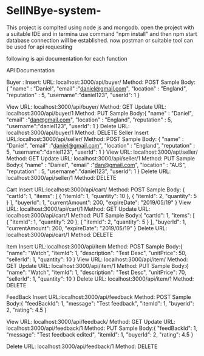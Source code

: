 # SellNBye-system-

This project is complted using node js and mongodb. 
open the project with a  suitable IDE and in termina use command "npm install" and then npm start
database connection will be established.
now postman or suitable tool can be used for api requesting

following is api documentation for each function

API Documentation

Buyer :
Insert:
URL: localhost:3000/api/buyer/
Method: POST
Sample Body: {
    "name" : "Daniel",
    "email" :"daniel@gmail.com",
    "location" : "England",
    "reputation" : 5,
    "username":"daniel123",
    "userId": 1
}

View
URL: localhost:3000/api/buyer/
Method: GET
Update
URL: localhost:3000/api/buyer/1
Method: PUT
Sample Body:{
    "name" : "Daniel",
    "email" :"dan@gmail.com",
    "location" : "England",
    "reputation" : 5,
    "username":"daniel123",
    "userId": 1
}
Delete
URL: localhost:3000/api/buyer/1
Method: DELETE
Seller
Insert
URL:localhost:3000/api/seller/
Method: POST
Sample Body: {
    "name" : "Daniel",
    "email" :"daniel@gmail.com",
    "location" : "England",
    "reputation" : 5,
    "username":"daniel123",
    "userId": 1
}
View
URL: localhost:3000/api/seller/
Method: GET
Update
URL: localhost:3000/api/seller/1
Method: PUT
Sample Body:{
    "name" : "Daniel",
    "email" :"dan@gmail.com",
    "location" : "AUS",
    "reputation" : 5,
    "username":"daniel123",
    "userId": 1
}
Delete
URL: localhost:3000/api/seller/1
Method: DELETE





Cart
Insert
URL:localhost:3000/api/cart/
Method: POST
Sample Body: {
    "cartId": 1,
    "items": [
        {
            "itemId": 1,
            "quantity": 10
        },
        {
            "itemId": 2,
            "quantity": 5
        }
    ],
    "buyerId": 1,
    "currentAmount": 200,
    "expireDate": "2019/05/19"
}
View
URL: localhost:3000/api/cart/1
Method: GET
Update
URL: localhost:3000/api/cart/1
Method: PUT
Sample Body:{
    "cartId": 1,
    "items": [
        {
            "itemId": 1,
            "quantity": 20
        },
        {
            "itemId": 2,
            "quantity": 5
        }
    ],
    "buyerId": 1,
    "currentAmount": 200,
    "expireDate": "2019/05/19"
}
Delete
URL: localhost:3000/api/cart/1
Method: DELETE


Item
Insert
URL:localhost:3000/api/item
Method: POST
Sample Body:{
    "name": "Watch",
    "itemId": 1,
    "description": "Test Desc",
    "unitPrice": 50,
    "sellerId": 1,
    "quantity": 10
}
View
URL: localhost:3000/api/item/
Method: GET
Update
URL: localhost:3000/api/item/1
Method: PUT
Sample Body:{
    "name": "Watch",
    "itemId": 1,
    "description": "Test Desc",
    "unitPrice": 70,
    "sellerId": 1,
    "quantity": 10
}
Delete
URL: localhost:3000/api/item/1
Method: DELETE

FeedBack
Insert
URL:localhost:3000/api/feedback
Method: POST
Sample Body:{
    "feedBackId": 1,
    "message": "Test feedback",
    "itemId": 1,
    "buyerId": 2,
    "rating": 4.5
}

View
URL: localhost:3000/api/feedback/
Method: GET
Update
URL: localhost:3000/api/feedback/1
Method: PUT
Sample Body:{
   "feedBackId": 1,
    "message": "Test feedback edited",
    "itemId": 1,
    "buyerId": 2,
    "rating": 4.5
}


Delete
URL: localhost:3000/api/feedback/1
Method: DELETE
